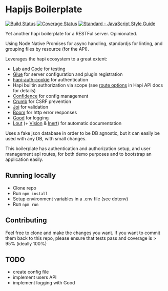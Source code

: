 # Hapijs Boilerplate

[![Build Status](https://travis-ci.org/vinicius0026/hapi-boilerplate.svg?branch=master)](https://travis-ci.org/vinicius0026/hapi-boilerplate)
[![Coverage Status](https://coveralls.io/repos/github/vinicius0026/hapi-boilerplate/badge.svg?branch=master)](https://coveralls.io/github/vinicius0026/hapi-boilerplate?branch=master)
[![Standard - JavaScript Style Guide](https://img.shields.io/badge/code%20style-standard-brightgreen.svg)](http://standardjs.com/)

Yet another hapi boilerplate for a RESTFul server. Opinionated.

Using Node Native Promises for async handling, standardjs for linting, and
grouping files by resource (for the API).

Leverages the hapi ecosystem to a great extent:

- [Lab](https://github.com/hapijs/lab) and [Code](https://github.com/hapijs/code)
for testing
- [Glue](https://github.com/hapijs/glue) for server configuration and plugin
registration
- [hapi-auth-cookie](https://github.com/hapijs/hapi-auth-cookie) for
authentication
- Hapi builtin authorization via scope (see
[route options](https://hapijs.com/api#route-options) in Hapi API docs for
details)
- [Confidence](https://github.com/hapijs/confidence) for config management
- [Crumb](https://github.com/hapijs/crumb) for CSRF prevention
- [Joi](https://github.com/hapijs/joi) for validation
- [Boom](https://github.com/hapijs/boom) for http error responses
- [Good](https://github.com/hapijs/good) for logging
- [Lout](https://github.com/hapijs/lout) (+
[Vision](https://github.com/hapijs/vision) &
[Inert](https://github.com/hapijs/inert)) for automatic documentation

Uses a fake json database in order to be DB agnostic, but it can easily be
used with any DB, with small changes.

This boilerplate has authentication and authorization setup, and user management
api routes, for both demo purposes and to bootstrap an application easily.

## Running locally

- Clone repo
- Run `npm install`
- Setup environment variables in a .env file (see dotenv)
- Run `npm run`

## Contributing

Feel free to clone and make the changes you want. If you want to commit them back
to this repo, please ensure that tests pass and coverage is > 95% (ideally 100%)

## TODO

- create config file
- implement users API
- implement logging with Good
